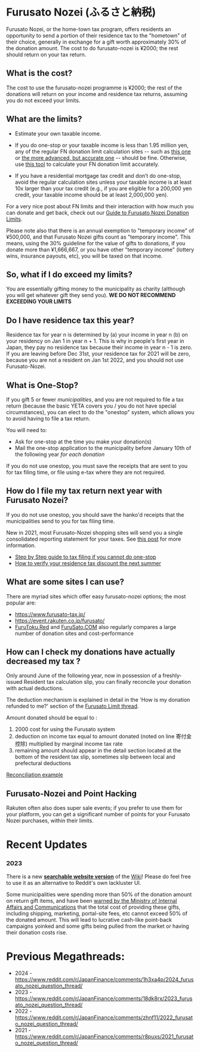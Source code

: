 # Furusato Nozei (ふるさと納税)

Furusato Nozei, or the home-town tax program, offers residents an opportunity to send a portion of their residence tax to the "hometown" of their choice, generally in exchange for a gift worth approximately 30% of the donation amount.  The cost to do furusato-nozei is ¥2000; the rest should return on your tax return.

## What is the cost?

The cost to use the furusato-nozei programme is ¥2000; the rest of the donations will return on your income and residence tax returns, assuming you do not exceed your limits.

## What are the limits?

* Estimate your own taxable income.

* If you do one-stop or your taxable income is less than 1.95 million yen, any of the regular FN donation limit calculation sites -- such as [this one](https://www.furusato-tax.jp/about/easy_simulation) or [the more advanced, but accurate one](https://www.furusato-tax.jp/about/simulation) -- should be fine. Otherwise, use [this tool](https://kaikei7.com/furusato_nouzei_keisan/) to calculate your FN donation limit accurately.

* If you have a residential mortgage tax credit and don’t do one-stop, avoid the regular calculation sites unless your taxable income is at least 10x larger than your tax credit (e.g., if you are eligible for a 200,000 yen credit, your taxable income should be at least 2,000,000 yen).

For a very nice post about FN limits and their interaction with how much you can donate and get back, check out our [Guide to Furusato Nozei Donation Limits](https://www.reddit.com/r/JapanFinance/comments/zgr11k/guide_to_furusato_nozei_donation_limits/).

Please note also that there is an annual exemption to "temporary income" of ¥500,000, and that Furusato Nozei gifts count as "temporary income".  This means, using the 30% guideline for the value of gifts to donations, if you donate more than ¥1,666,667, or you have other "temporary income" (lottery wins, insurance payouts, etc), you will be taxed on that income.

## So, what if I do exceed my limits?

You are essentially gifting money to the municipality as charity (although you will get whatever gift they send you).  **WE DO NOT RECOMMEND EXCEEDING YOUR LIMITS**

## Do I have residence tax this year?

Residence tax for year n is determined by (a) your income in year n (b) on your residency on Jan 1 in year n + 1.  This is why in people's first year in Japan, they pay no residence tax because their income in year n - 1 is zero.  If you are leaving before Dec 31st, your residence tax for 2021 will be zero, because you are not a resident on Jan 1st 2022, and you should not use Furusato-Nozei.

## What is One-Stop?

If you gift 5 or fewer *municipalities*, and you are not required to file a tax return (because the basic YETA covers you / you do not have special circumstances), you can elect to do the "onestop" system, which allows you to avoid having to file a tax return.

You will need to:

* Ask for one-stop at the time you make your donation(s)
* Mail the one-stop application to the municipality before January 10th of the following year *for each donation*

If you do not use onestop, you must save the receipts that are sent to you for tax filing time, or file using e-tax where they are not required.

## How do I file my tax return next year with Furusato Nozei?

If you do not use onestop, you should save the hanko'd receipts that the municipalities send to you for tax filing time.

New in 2021, most Furusato-Nozei shopping sites will send you a single consolidated reporting statement for your taxes.  See [this post](https://www.reddit.com/r/JapanFinance/comments/qvpj2u/new_consolidated_furusato_nozei_statements/) for more information.

* [Step by Step guide to tax filing if you cannot do one-stop](https://www.satofull.jp/static/kakutei_shinkoku.php)
* [How to verify your residence tax discount the next summer](https://web.archive.org/web/20201125192309/https://blog.furusatohonpo.jp/2019/06/12/furuatotax-juminzei/)

## What are some sites I can use?

There are myriad sites which offer easy furusato-nozei options; the most popular are:

* https://www.furusato-tax.jp/
* https://event.rakuten.co.jp/furusato/
* [FuruToku.Red](https://furusato-toku.red/furusatotax-site-hikaku-346) and [FuruSato.COM](https://furu-sato.com/total/value_rank) also regularly compares a large number of donation sites and cost-performance

## How can I check my donations have actually decreased my tax ?

Only around June of the following year, now in possession of a freshly-issued Resident tax calculation slip, you can finally reconcile your donation with actual deductions.

The deduction mechanism is explained in detail in the 'How is my donation refunded to me?' section of the [Furusato Limit thread](https://www.reddit.com/r/JapanFinance/comments/zgr11k/guide_to_furusato_nozei_donation_limits/).

Amount donated should be equal to :
1) 2000 cost for using the Furusato system 
2) deduction on income tax equal to amount donated (noted on line 寄付金控除) multiplied by marginal income tax rate 
3) remaining amount should appear in the detail section located at the bottom of the resident tax slip, sometimes slip between local and prefectural deductions

[Reconciliation example](https://alexkwa.com/the-complete-guide-to-furusato-nozei/)

## Furusato-Nozei and Point Hacking

Rakuten often also does super sale events; if you prefer to use them for your platform, you can get a significant number of points for your Furusato Nozei purchases, within their limits.

# Recent Updates

### 2023

There is a new **[searchable website version](https://wiki.japanfinance.org/tax/residence/furusato-nozei/)** of the [Wiki](/tax/residence/furusato-nozei/)!  Please do feel free to use it as an alternative to Reddit's own lackluster UI.

Some municipalities were spending more than 50% of the donation amount on return gift items, and have been [warned by the Ministry of Internal Affairs and Communications](https://www.yomiuri.co.jp/national/20230215-OYT1T50326/) that the total cost of providing these gifts, including shipping, marketing, portal-site fees, etc cannot exceed 50% of the donated amount.  This will lead to lucrative cash-like point-back campaigns yoinked and some gifts being pulled from the market or having their donation costs rise.

# Previous Megathreads:

* 2024 - https://www.reddit.com/r/JapanFinance/comments/1h3xa4p/2024_furusato_nozei_question_thread/
* 2023 - https://www.reddit.com/r/JapanFinance/comments/18dk8rx/2023_furusato_nozei_question_thread/
* 2022 - https://www.reddit.com/r/JapanFinance/comments/zhnf11/2022_furusato_nozei_question_thread/
* 2021 - https://www.reddit.com/r/JapanFinance/comments/r8puxs/2021_furusato_nozei_question_thread/
